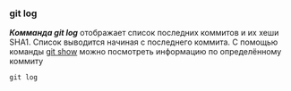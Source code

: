 ### **git log**
***Комманда git log*** отображает список последних коммитов и их хеши SHA1. Список выводится начиная с последнего коммита. С помощью команды [git show](/AboutGit/gitcommands/GettingDataAboutStateRepository/git%20show) можно посмотреть информацию по определённому коммиту

~~~bash=
git log
~~~